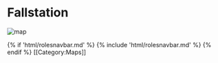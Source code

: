 # Fallstation

![map](FallStation.png)









{% if 'html/rolesnavbar.md' %}
    {% include 'html/rolesnavbar.md' %}
{% endif %}
[[Category:Maps]]

